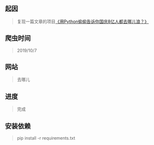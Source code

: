 ## 起因
>复现一篇文章的项目[《用Python偷偷告诉你国庆8亿人都去哪儿浪？》](http://developer.51cto.com/art/201909/603717.htm)
## 爬虫时间
>2019/10/7
## 网站
>去哪儿
## 进度
>完成
## 安装依赖
>pip install -r requirements.txt